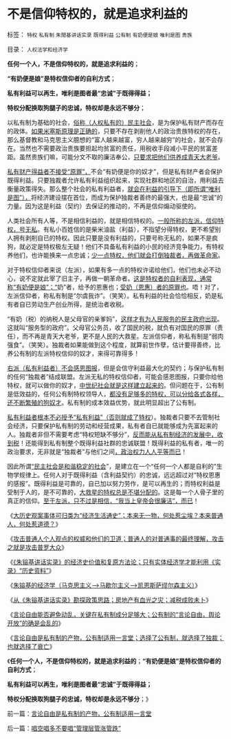 # 不是信仰特权的，就是追求利益的

标签： `特权` `私有制` `朱閒基讲话实录` `既得利益` `公有制` `有奶便是娘` `唯利是图` `贵族` 

目录： `人权法学和经济学`

**任何一个人，不是信仰特权的，就是追求利益的**；

**“有奶便是娘”是特权信仰者的自利方式**；

**私有利益可以再生，唯利是图者最“忠诚”于既得得益；**

**特权分配换取狗腿子的忠诚，特权却是永远不够分**；

以私有制为基础的社会，[俗称（人权私有的）民主社会](../../../2011/10/7/没有私有制就无所谓民主！基督教通往奴役之路的命运！.md)，是为保护私有财产而存在的政体。[如果米塞斯原理是正确的](../../../2011/4/23/米塞斯原理和科斯定理和社会财富.md)，只要不存在剥削他人的政治贵族特权的存在，那么基督教和马克思主义臆想的“富人越来越富，穷人越来越穷”的社会，就不会存在。当然也不需要政治贵族要担起均贫富的责任，用税收手段减小平民的贫富差距。虽然贵族们嘛，可能分文不取的廉洁奉公，[只要求把他们供养成青天大老爷](../../../2011/1/26/君权神授“向弱者倾斜”和绝对的弱者.md)。



[私有财产得益者不接受“原罪”，](../../../2011/10/23/占用了国家的土地，贪污了自已的生命.md)不会“有奶便是你的奴才”，但是私有财产者会保护既得利益。只要独裁者允许私有利益组织起来，实现社群和地区的自治，用利益去衡量政策得失。那么整个社会的私有利益者，[就会在利益的引导下（即所谓“唯利是图”），](../../../2011/8/17/由下而上“我的利益在那里”的唯利是图.md)将经济建设摆在首位，而成为保护独裁者善终的最强大，也是最“忠诚”的力量。因为这是利益（契约）去保证的推动的，不再是信仰煽动驱使的。

人类社会所有人等，不是相信利益的，就是相信特权的。[一般所称的左派，信仰特权，号无私](../../../2011/4/7/民粹的乌托邦就是内战.md)。有私小百姓信的是柴米油盐（利益），不指望分得特权，更不希望别人拥有剥削自已的特权。因此只要是没有利益的，只要号称无私的，如果不是疯狗，就必定是特权极左无疑！他们不具备私有利益的小民的经济竞争能力，有特权养他们，也许能换来一点忠诚；[少一点特权，他们就会打倒独裁者，再做革命家](../../../2009/8/8/少数很明白真相的暴徒制造的黑社会暴行.md)。

对于特权信仰者来说（左派），如果有多一点的特权许诺给他们，他们也未必不动心，说不定就此宰了旧主子，再做一朝革命者。[这是特权者的自利表现，通常称“有奶便是娘”；“](../../../2011/1/26/传统文化缺乏逻辑，和利益错位.md)奶”者，给予的恩惠也；[受奶（恩惠）者的原罪也](../../../2011/7/23/奴隶贸易与劳资市场有什么根本不同？.md)。唔！对了，左派信仰者，称私有制是“尔虞我诈”。（笑笑）。私有利益的社会恰恰相反，奶是私有者自已劳动生产创业所得，是统治者收税。

“有奶（税）的纳税人是父母官的亲爹妈”，[这样才有为人民服务的民主政府出现](../../../2009/7/14/行政改革缺少的就是为人民服务之普世的价值观.md)。这就叫“服务型的政府”。父母官公务员，收了国民的税，就负有对国民的原罪（责任），而不再是青天大老爷，更不是人民的大救星。左派信仰者，称私有制是“弱肉强食”。（笑笑）。独裁者如果能做到这个程度，就算前世作孽，估计要得善终，比养公有制的左派特权信仰的奴才，来得可靠得多！

[右派（私有利益者）不会感恩图报](../../../2011/10/22/基督教已抛弃了传统原罪观；原罪是征服的借口.md)，但是会信守利益最大化的契约；与保护私有制的任何“独裁者”结成联盟。左派无私的特权信仰者，可能会感恩图报，只要你给他特权，就可以做你的奴才，[中世纪社会就是这样建立起来的](../../../2011/10/31/基督教和马克思推崇的中世纪“没有剥削”.md)。但问题在于，公有制是低效益的，任何公有制特权领导人，[都没有足够多的特权，可以分给各式各样，还不断繁殖的狗奴才](../../../2009/5/22/人力资源生产相对过剩的危机.md)。私有制的成本效益优势，就此明显超出了公有制。

[私有利益者根本不必授予“私有利益”（否则就成了特权](../../../2009/7/21/混水便于摸鱼，特权等于产权.md)）。独裁者只要不去管制社会经济，只要保护私有制的劳动和经营成果，私有者自已就能够成为先富起来的人。独裁者非但不需要考虑“特权短缺不够分”，[反而能从私有制经济的发展中，收到税](../../../2009/7/21/混水便于摸鱼，特权等于产权.md)！还能得到私有制整个既得利益社群的忠诚联盟！既得利益的私有者，唯一的政治要求，无非就是“独裁者”与他们之间[，政治权力人人平等而已](../../../2009/10/1/公民社会民主自治制度框架讨论集.md)！

因此所谓[“民主社会是和谐稳定的社会](../../../2008/7/20/为什么中产者为主的社会很稳定.md)”，是建立在一个“任何一个人都是自利的”生物学规律上。任何人对于既得利益（含利益契约）的忠诚，远远超过对“特权恩惠的感报”。既得利益是可靠的，自已加以努力劳作，是可以再生的；而特权利益是受制于人的，是不可靠的，[大救星的特权总是不堪分配的](../../../2009/5/22/人力资源生产相对过剩的危机.md)。这是每一个人骨子里的真正的信仰。[至于左派，只不过是相信，“我当上皇帝会很廉洁”，而已](http://darthvad.blog.sohu.com/187664931.html)！

《[大历史观案事体可归类为“经济生活通史”；本来无一物，何处惹尘埃？本来普通人，何处惹道德？](../../../2011/11/1/本来普通人，何处惹道德？.md)》

《[攻击普通人个人观点的权威和他们的卫道；普通人的对普通事的最终理解，攻击之就是攻击普罗大众](../../../2011/11/1/攻击个人观点的权威和他们的卫道.md)》

《[《朱镕基讲话实录》的经济史价值和复原方法论；只有实体经济学才能利用《实录》“历史资料”](../../../2011/11/1/《朱镕基讲话实录》的经济史价值和方法论.md)》

《[朱镕基的经济学（马克思主义——>马歇尔主义——>凯恩斯萨缪尔森主义）](http://blog.sina.com.cn/s/blog_5563a64d0102duum.html)》

《[从《朱镕基讲话实录》勘探政策思路；房地产有血光之灾；减税成败未卜](../../../2011/11/1/从《朱镕基讲话实录》勘探政策演绎逻辑的过程.md)》

《[言论自由能否避免动乱，关键在私有制成分足够大；公有制的“言论自由，舆论开放”的确是会乱的](http://blog.sina.com.cn/s/blog_5563a64d0102duv9.html)》

《[言论自由是私有制的产物，公有制适用一言堂；选择了公有制，就选择了独裁；也就选择了衰亡](../../../2011/11/2/言论自由是私有制的产物，公有制适用一言堂.md)》

《**任何一个人，不是信仰特权的，就是追求利益的**；**“有奶便是娘”是特权信仰者的自利方式**；

**私有利益可以再生，唯利是图者最“忠诚”于既得得益；**

**特权分配换取狗腿子的忠诚，特权却是永远不够分**；》



前一篇：[言论自由是私有制的产物，公有制适用一言堂](../../../2011/11/2/言论自由是私有制的产物，公有制适用一言堂.md)

后一篇：[唱空唱多不要唱“管理层管涨管跌”](../../../2011/11/2/唱空唱多不要唱“管理层管涨管跌”.md)